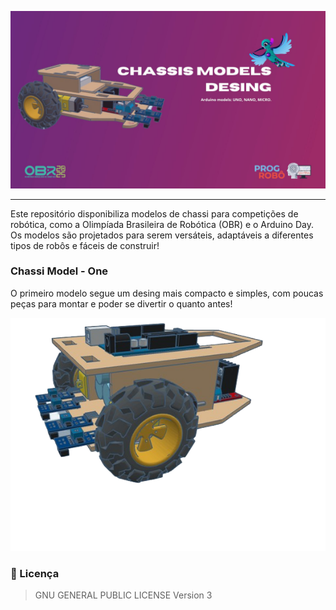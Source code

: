 ![BannerProject](https://raw.githubusercontent.com/POGROBO-UNILAB/ChassiModels/refs/heads/main/img/BannerChassiProject.jpg)

---

Este repositório disponibiliza modelos de chassi para competições de robótica, como a Olimpíada Brasileira de Robótica (OBR) e o Arduino Day. Os modelos são projetados para serem versáteis, adaptáveis a diferentes tipos de robôs e fáceis de construir!

### Chassi Model - One

O primeiro modelo segue um desing mais compacto e simples, com poucas peças para montar e poder se divertir o quanto antes!

![ModelProject](https://raw.githubusercontent.com/POGROBO-UNILAB/ChassiModels/refs/heads/main/Chassi%20One/ChassiModelOne.png)

### 📄 Licença

   >GNU GENERAL PUBLIC LICENSE Version 3

